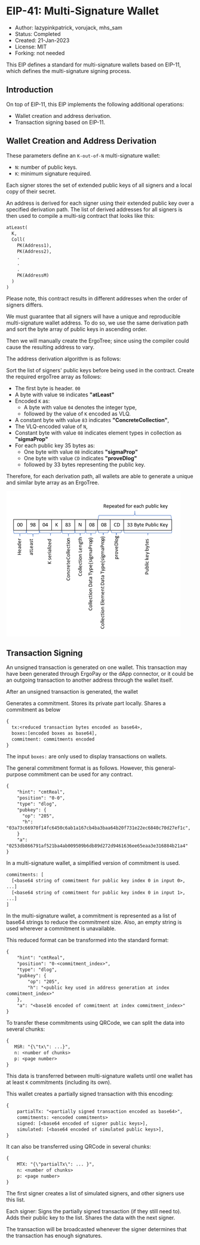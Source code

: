 # EIP-41: Multi-Signature Wallet

- Author: lazypinkpatrick, vorujack, mhs_sam
- Status: Completed
- Created: 21-Jan-2023
- License: MIT
- Forking: not needed

This EIP defines a standard for multi-signature wallets based on EIP-11, which defines the multi-signature signing process.

## Introduction

On top of EIP-11, this EIP implements the following additional operations:

* Wallet creation and address derivation.
* Transaction signing based on EIP-11.

## Wallet Creation and Address Derivation

These parameters define an `K-out-of-N` multi-signature wallet:

* `N`: number of public keys.
* `K`: minimum signature required.

Each signer stores the set of extended public keys of all signers and a local copy of their secret.

An address is derived for each signer using their extended public key over a specified derivation path. The list of derived addresses for all signers is then used to compile a multi-sig contract that looks like this:

```
atLeast(
  K,
  Coll(
    PK(Address1),
    PK(Address2),
    .
    .
    .
    PK(AddressM)
  )
)
```

Please note, this contract results in different addresses when the order of signers differs.

We must guarantee that all signers will have a unique and reproducible multi-signature wallet address. To do so, we use the same derivation path and sort the byte array of public keys in ascending order.

Then we will manually create the ErgoTree; since using the compiler could cause the resulting address to vary.

The address derivation algorithm is as follows:

Sort the list of signers' public keys before being used in the contract.
Create the required ergoTree array as follows:

- The first byte is header. `00` 
- A byte with value `98` indicates **"atLeast"**
- Encoded `K` as:
  - A byte with value `04` denotes the integer type,
  - followed by the value of `K` encoded as VLQ.
- A constant byte with value `83` indicates **"ConcreteCollection"**,
- The VLQ-encoded value of `N`, 
- Constant byte with value `08` indicates element types in collection as **"sigmaProp"**
- For each public key 35 bytes as: 
  - One byte with value `08` indicates **"sigmaProp"** 
  - One byte with value `CD` indicates **"proveDlog"**
  - followed by 33 bytes representing the public key.

Therefore, for each derivation path, all wallets are able to generate a unique and similar byte array as an ErgoTree.

![Ergo Tree Bytes](./eip-0042/bytes.png)

## Transaction Signing

An unsigned transaction is generated on one wallet. This transaction may have been generated through ErgoPay or the dApp connector, or it could be an outgoing transaction to another address through the wallet itself.

After an unsigned transaction is generated, the wallet

Generates a commitment.
Stores its private part locally.
Shares a commitment as below

```
{
  tx:<reduced transaction bytes encoded as base64>,
  boxes:[encoded boxes as base64],
  commitment: commitments encoded
}
```

The input `boxes:` are only used to display transactions on wallets.

The general commitment format is as follows. However, this general-purpose commitment can be used for any contract.
```
{
    "hint": "cmtReal",
    "position": "0-0",
    "type": "dlog",
    "pubkey": {
      "op": "205",
      "h": "03a73c66970f14fc6450c6ab1a167cb4ba3baa64b20f731e22ec6840c70d27ef1c",
    }
    "a": "0253db866791af521ba4ab009509b6db89d272d9461636ee65eaa3e316884b21a4"
}
```

In a multi-signature wallet, a simplified version of commitment is used.

```
commitments: [
  [<base64 string of commitment for public key index 0 in input 0>, ...]
  [<base64 string of commitment for public key index 0 in input 1>, ...]
]
```

In the multi-signature wallet, a commitment is represented as a list of base64 strings to reduce the commitment size. Also, an empty string is used wherever a commitment is unavailable.

[//]: # (and we can transform these commitments to standard format:)
This reduced format can be transformed into the standard format:

```
{
    "hint": "cmtReal",
    "position": "0-<commitment_index>",
    "type": "dlog",
    "pubkey": {
        "op": "205",
        "h": "<public key used in address generation at index commitment_index>"
    },
    "a": "<base16 encoded of commitment at index commitment_index>"
}
```

[//]: # (Because wallets want to pass this code via QRCode, each wallet can split it into chunks)

To transfer these commitments using QRCode, we can split the data into several chunks:

```
{
   MSR: "{\"tx\": ...}",
   n: <number of chunks>
   p: <page number>
}
```

This data is transferred between multi-signature wallets until one wallet has at least `K` commitments (including its own).

This wallet creates a partially signed transaction with this encoding:

```
{
    partialTx: "<partially signed transaction encoded as base64>",
    commitments: <encoded commitments>
    signed: [<base64 encoded of signer public keys>],
    simulated: [<base64 encoded of simulated public keys>],
}
```

It can also be transferred using QRCode in several chunks:

```
{
    MTX: "{\"partialTx\": ... }",
    n: <number of chunks>
    p: <page number>
}
```

The first signer creates a list of simulated signers, and other signers use this list.

Each signer:
Signs the partially signed transaction (if they still need to).
Adds their public key to the list.
Shares the data with the next signer.

The transaction will be broadcasted whenever the signer determines that the transaction has enough signatures. 


